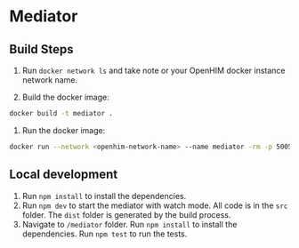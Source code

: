 # Mediator

## Build Steps
1. Run `docker network ls` and take note or your OpenHIM docker instance network name.

1. Build the docker image:
```sh
docker build -t mediator .
```

1. Run the docker image:
```sh
docker run --network <openhim-network-name> --name mediator -rm -p 5005:5005 mediator
```

## Local development
1. Run `npm install` to install the dependencies.
1. Run `npm dev` to start the mediator with watch mode. All code is in the `src` folder. The `dist` folder is generated by the build process.
1. Navigate to `/mediator` folder. Run `npm install` to install the dependencies. Run `npm test` to run the tests.